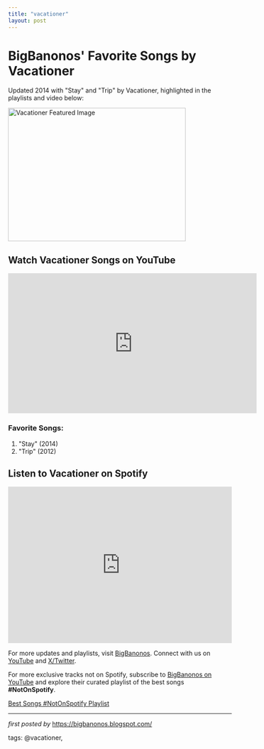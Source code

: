 ```yaml
---
title: "vacationer"
layout: post
---
```

<!-- Post Title -->
<h1>BigBanonos' Favorite Songs by Vacationer</h1> <!-- Introductory Text -->
<p>Updated 2014 with "Stay" and "Trip" by Vacationer, highlighted in the playlists and video below:</p> <!-- Featured Image -->
<div class="separator" > <a href="https://i.ytimg.com/vi/0mxadMJw-vY/hqdefault.jpg"> <img border="0" data-original-height="360" data-original-width="480" height="300" src="https://i.ytimg.com/vi/0mxadMJw-vY/hqdefault.jpg" width="400" alt="Vacationer Featured Image" /> </a>
</div> <!-- YouTube Playlist Embed -->
<h2>Watch Vacationer Songs on YouTube</h2>
<iframe allow="accelerometer; autoplay; encrypted-media; gyroscope; picture-in-picture" allowfullscreen="" frameborder="0" height="315" src="https://www.youtube.com/embed/videoseries?list=PLtuNtuTatqI2qJ2_4dA3BlMvBk6HA-33I" width="560"></iframe> <!-- Song Information -->
<h3>Favorite Songs:</h3>
<ol> <li>"Stay" (2014)</li> <li>"Trip" (2012)</li>
</ol> <!-- Spotify Playlist Embed -->
<h2>Listen to Vacationer on Spotify</h2>
<iframe allow="autoplay; clipboard-write; encrypted-media; fullscreen; picture-in-picture" allowfullscreen="" frameborder="0" height="352" loading="lazy" src="https://open.spotify.com/embed/playlist/2NqG3ma0W4FxPp0XVdkQUY?utm_source=generator" width="100%"></iframe> <!-- Footer Links -->
<p>For more updates and playlists, visit <a href="https://bigbanonos.blogspot.com/" target="_blank">BigBanonos</a>. Connect with us on <a href="https://www.youtube.com/@BigBanonos" target="_blank">YouTube</a> and <a href="https://x.com/bigbanonos" target="_blank">X/Twitter</a>.</p>


<!--Subscribe and Playlist Links-->
<div>
    <p>For more exclusive tracks not on Spotify, subscribe to <a href="https://www.youtube.com/@BigBanonos" target="_blank">BigBanonos on YouTube</a> and explore their curated playlist of the best songs <strong>#NotOnSpotify</strong>.</p>
    <p><a href="https://www.youtube.com/playlist?list=PLtuNtuTatqI0kFahUCbtbfenC_ET5O_tr" target="_blank">Best Songs #NotOnSpotify Playlist<br /></a></p></div>

<hr />

<p><em>first posted by</em> <a href="https://bigbanonos.blogspot.com/" rel="noopener" target="_new">https://bigbanonos.blogspot.com/</a></p>

<p>tags: @vacationer,</p>
